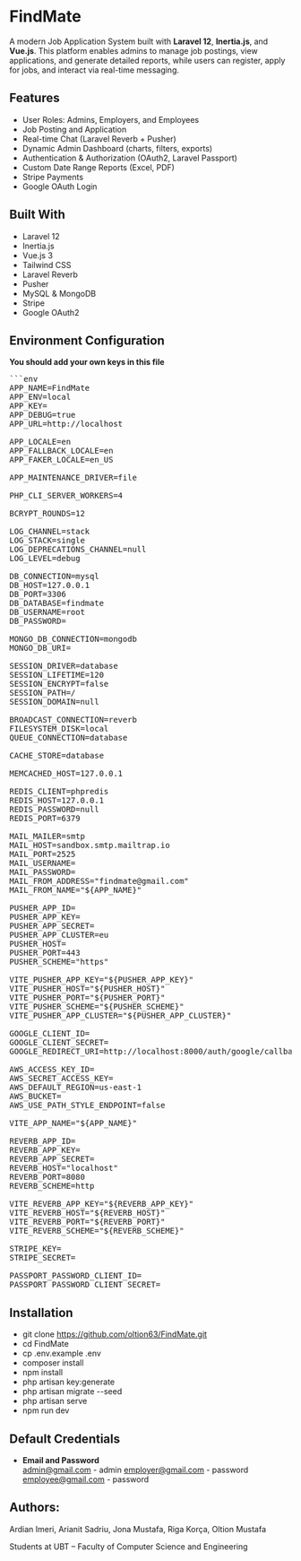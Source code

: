 # FindMate

A modern Job Application System built with **Laravel 12**, **Inertia.js**, and **Vue.js**. This platform enables admins to manage job postings, view applications, and generate detailed reports, while users can register, apply for jobs, and interact via real-time messaging.

## Features

- User Roles: Admins, Employers, and Employees  
- Job Posting and Application  
- Real-time Chat (Laravel Reverb + Pusher)  
- Dynamic Admin Dashboard (charts, filters, exports)  
- Authentication & Authorization (OAuth2, Laravel Passport)  
- Custom Date Range Reports (Excel, PDF)  
- Stripe Payments  
- Google OAuth Login  

## Built With

- Laravel 12  
- Inertia.js  
- Vue.js 3  
- Tailwind CSS  
- Laravel Reverb  
- Pusher  
- MySQL & MongoDB  
- Stripe  
- Google OAuth2  

## Environment Configuration

**You should add your own keys in this file**

<pre>```env
APP_NAME=FindMate
APP_ENV=local
APP_KEY=
APP_DEBUG=true
APP_URL=http://localhost

APP_LOCALE=en
APP_FALLBACK_LOCALE=en
APP_FAKER_LOCALE=en_US

APP_MAINTENANCE_DRIVER=file

PHP_CLI_SERVER_WORKERS=4

BCRYPT_ROUNDS=12

LOG_CHANNEL=stack
LOG_STACK=single
LOG_DEPRECATIONS_CHANNEL=null
LOG_LEVEL=debug

DB_CONNECTION=mysql
DB_HOST=127.0.0.1
DB_PORT=3306
DB_DATABASE=findmate
DB_USERNAME=root
DB_PASSWORD=

MONGO_DB_CONNECTION=mongodb
MONGO_DB_URI=

SESSION_DRIVER=database
SESSION_LIFETIME=120
SESSION_ENCRYPT=false
SESSION_PATH=/
SESSION_DOMAIN=null

BROADCAST_CONNECTION=reverb
FILESYSTEM_DISK=local
QUEUE_CONNECTION=database

CACHE_STORE=database

MEMCACHED_HOST=127.0.0.1

REDIS_CLIENT=phpredis
REDIS_HOST=127.0.0.1
REDIS_PASSWORD=null
REDIS_PORT=6379

MAIL_MAILER=smtp
MAIL_HOST=sandbox.smtp.mailtrap.io
MAIL_PORT=2525
MAIL_USERNAME=
MAIL_PASSWORD=
MAIL_FROM_ADDRESS="findmate@gmail.com"
MAIL_FROM_NAME="${APP_NAME}"

PUSHER_APP_ID=
PUSHER_APP_KEY=
PUSHER_APP_SECRET=
PUSHER_APP_CLUSTER=eu
PUSHER_HOST=
PUSHER_PORT=443
PUSHER_SCHEME="https"

VITE_PUSHER_APP_KEY="${PUSHER_APP_KEY}"
VITE_PUSHER_HOST="${PUSHER_HOST}"
VITE_PUSHER_PORT="${PUSHER_PORT}"
VITE_PUSHER_SCHEME="${PUSHER_SCHEME}"
VITE_PUSHER_APP_CLUSTER="${PUSHER_APP_CLUSTER}"

GOOGLE_CLIENT_ID=
GOOGLE_CLIENT_SECRET=
GOOGLE_REDIRECT_URI=http://localhost:8000/auth/google/callback

AWS_ACCESS_KEY_ID=
AWS_SECRET_ACCESS_KEY=
AWS_DEFAULT_REGION=us-east-1
AWS_BUCKET=
AWS_USE_PATH_STYLE_ENDPOINT=false

VITE_APP_NAME="${APP_NAME}"

REVERB_APP_ID=
REVERB_APP_KEY=
REVERB_APP_SECRET=
REVERB_HOST="localhost"
REVERB_PORT=8080
REVERB_SCHEME=http

VITE_REVERB_APP_KEY="${REVERB_APP_KEY}"
VITE_REVERB_HOST="${REVERB_HOST}"
VITE_REVERB_PORT="${REVERB_PORT}"
VITE_REVERB_SCHEME="${REVERB_SCHEME}"

STRIPE_KEY=
STRIPE_SECRET=

PASSPORT_PASSWORD_CLIENT_ID=
PASSPORT_PASSWORD_CLIENT_SECRET=
</pre>

## Installation

- git clone https://github.com/oltion63/FindMate.git
- cd FindMate
- cp .env.example .env
- composer install
- npm install
- php artisan key:generate
- php artisan migrate --seed
- php artisan serve
- npm run dev

## Default Credentials

- **Email and Password**          
admin@gmail.com    - admin
employer@gmail.com - password
employee@gmail.com - password


## Authors:

Ardian Imeri,
Arianit Sadriu,
Jona Mustafa,
Riga Korça,
Oltion Mustafa

Students at UBT – Faculty of Computer Science and Engineering
